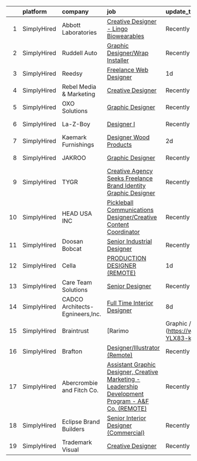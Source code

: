 

|    | platform    | company                         | job                                                                                                                                                                                                              | update_time   | location          |
|---:|:------------|:--------------------------------|:-----------------------------------------------------------------------------------------------------------------------------------------------------------------------------------------------------------------|:--------------|:------------------|
|  1 | SimplyHired | Abbott Laboratories             | [Creative Designer - Lingo Biowearables](https://www.simplyhired.com/job/hYlYE9nCEdqPA7gegnvIiO2tQz03hFgzeK6pG_5jFy1lez2mkvqrbA?q=creative+designer)                                                             | Recently      | Alameda, CA       |
|  2 | SimplyHired | Ruddell Auto                    | [Graphic Designer/Wrap Installer](https://www.simplyhired.com/job/ajBuBy_i5ox-3IxXVO1Z0h4bkN1J6RZN4kDRj4Q2JSc_MWJ3RHVkbQ?q=creative+designer)                                                                    | Recently      | Port Angeles, WA  |
|  3 | SimplyHired | Reedsy                          | [Freelance Web Designer](https://www.simplyhired.com/job/quJq5yLyFpo1TLrNLIk1r1CIAJTB-9bh0ExZ3h2TznywH3shS3UZsw?q=creative+designer)                                                                             | 1d            | Remote            |
|  4 | SimplyHired | Rebel Media & Marketing         | [Creative Designer](https://www.simplyhired.com/job/NUMXmQam_eB2pAaH1tPo3IqDX1-U2CnnCibxrzdPp7A2NkzVF9wDOg?q=creative+designer)                                                                                  | Recently      | Remote            |
|  5 | SimplyHired | OXO Solutions                   | [Graphic Designer](https://www.simplyhired.com/job/BXUyWLRJM5GqlXxmpwBw-g_A_qs7M6-f7IDZTvQqqHxFROKtKw3p1Q?q=creative+designer)                                                                                   | Recently      | Adobe, AZ         |
|  6 | SimplyHired | La-Z-Boy                        | [Designer I](https://www.simplyhired.com/job/C9xxRPr73oyFF2Qznu8m2rh9ECPgKNm8NIacRK6NItDhJosSYDnhjg?q=creative+designer)                                                                                         | Recently      | Lancaster, PA     |
|  7 | SimplyHired | Kaemark Furnishings             | [Designer Wood Products](https://www.simplyhired.com/job/K_uk8s_dhfotIk8ZxnjD6ypxApLFa03YfhjejG4pLnWaMSMVArU8Lw?q=creative+designer)                                                                             | 2d            | Giddings, TX      |
|  8 | SimplyHired | JAKROO                          | [Graphic Designer](https://www.simplyhired.com/job/U250jerUIen9lzt8xO5mSP_4I_fd5CEs39UoHSfJUoCjVkJ-yhjvIA?q=creative+designer)                                                                                   | Recently      | La Crosse, WI     |
|  9 | SimplyHired | TYGR                            | [Creative Agency Seeks Freelance Brand Identity Graphic Designer](https://www.simplyhired.com/job/CP9brU4eVQOI1CNIBqMoCq88aVbd9i276fehMj7G2hKFMqdyhp7c3Q?q=creative+designer)                                    | Recently      | Remote            |
| 10 | SimplyHired | HEAD USA INC                    | [Pickleball Communications Designer/Creative Content Coordinator](https://www.simplyhired.com/job/eEQfZ5dewxtUive2EjEhPp7tkcLtSyRzi9ps1vKkaojrI9plWeZGyg?q=creative+designer)                                    | Recently      | Phoenix, AZ       |
| 11 | SimplyHired | Doosan Bobcat                   | [Senior Industrial Designer](https://www.simplyhired.com/job/t9gcUVNdYD9rFUci2nWQrqisloKpJ2SLm-MKmhdUTxyG4kpTA2nF5A?q=creative+designer)                                                                         | Recently      | Bismarck, ND      |
| 12 | SimplyHired | Cella                           | [PRODUCTION DESIGNER (REMOTE)](https://www.simplyhired.com/job/jphCQTBZ3XUNnrEbnNGlePiM-sZU_vHFRC7yadwCus4q2uLi3XX4UA?q=creative+designer)                                                                       | 1d            | Remote            |
| 13 | SimplyHired | Care Team Solutions             | [Senior Designer](https://www.simplyhired.com/job/PWc9hU2sxkRaI6JYOYdpnHfQ-F7PYVAhh5NlPKE2BKCQ8nLPcwDEfg?q=creative+designer)                                                                                    | Recently      | Buffalo, NY       |
| 14 | SimplyHired | CADCO Architects-Egnineers,Inc. | [Full Time Interior Designer](https://www.simplyhired.com/job/WmW2d3xWULF0MsXSwsyN5ImLsZSvBOXR7LDbB0AbAqmC9dpLQBwbEw?q=creative+designer)                                                                        | 8d            | Abilene, TX       |
| 15 | SimplyHired | Braintrust                      | [Rarimo | Graphic / Content Designer](https://www.simplyhired.com/job/4KQQklClMc4LQhGvTH_pjmDVbtSrr_t0tfN3iYa5ef-YLX83-ksnEw?q=creative+designer)                                                                | Today         | San Francisco, CA |
| 16 | SimplyHired | Brafton                         | [Designer/Illustrator (Remote)](https://www.simplyhired.com/job/shrfM2S2_9v6I0AQP-nbgRyw1PpmX_kdpR6ayxyxcP3h7Vz0Y3UbaA?q=creative+designer)                                                                      | Recently      | Remote            |
| 17 | SimplyHired | Abercrombie and Fitch Co.       | [Assistant Graphic Designer, Creative Marketing - Leadership Development Program - A&F Co. (REMOTE)](https://www.simplyhired.com/job/ojazwMRKXhkkqLM4Enx8fagD7xyjh2Y8NWxfQjavGrz0FVznsx3FWQ?q=creative+designer) | Recently      | Columbus, OH      |
| 18 | SimplyHired | Eclipse Brand Builders          | [Senior Interior Designer (Commercial)](https://www.simplyhired.com/job/O31U44uTvCk6Md1bmIgfETA3an8SYJZ4OGX3bWRyC4ZDMFwFD5AwCg?q=creative+designer)                                                              | Recently      | Suwanee, GA       |
| 19 | SimplyHired | Trademark Visual                | [Creative Designer](https://www.simplyhired.com/job/SbG9FQqM-rZrL6deWb4H4k7vc8BX5k8m9PvI0493Eiw2EKQVth_XWQ?q=creative+designer)                                                                                  | Recently      | Phoenix, AZ       |